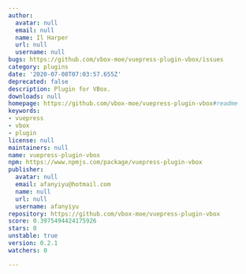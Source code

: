 ```yaml
---
author:
  avatar: null
  email: null
  name: Il Harper
  url: null
  username: null
bugs: https://github.com/vbox-moe/vuepress-plugin-vbox/issues
category: plugins
date: '2020-07-08T07:03:57.655Z'
deprecated: false
description: Plugin for VBox.
downloads: null
homepage: https://github.com/vbox-moe/vuepress-plugin-vbox#readme
keywords:
- vuepress
- vbox
- plugin
license: null
maintainers: null
name: vuepress-plugin-vbox
npm: https://www.npmjs.com/package/vuepress-plugin-vbox
publisher:
  avatar: null
  email: afanyiyu@hotmail.com
  name: null
  url: null
  username: afanyiyu
repository: https://github.com/vbox-moe/vuepress-plugin-vbox
score: 0.3975494424175926
stars: 0
unstable: true
version: 0.2.1
watchers: 0

---
```


